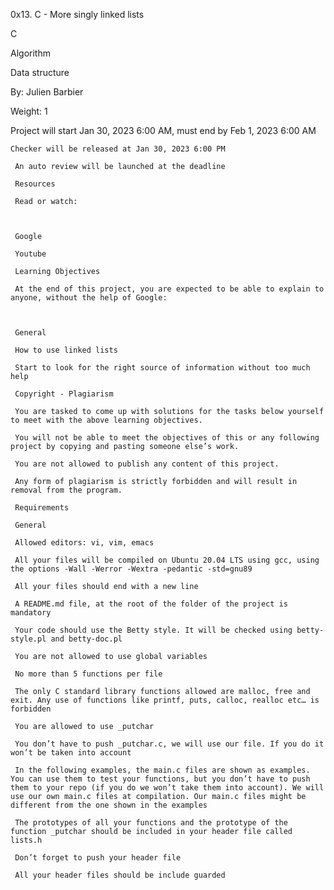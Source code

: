 0x13. C - More singly linked lists

C

Algorithm

Data structure

 By: Julien Barbier

  Weight: 1

   Project will start Jan 30, 2023 6:00 AM, must end by Feb 1, 2023 6:00 AM

    Checker will be released at Jan 30, 2023 6:00 PM

     An auto review will be launched at the deadline

     Resources

     Read or watch:



     Google

     Youtube

     Learning Objectives

     At the end of this project, you are expected to be able to explain to anyone, without the help of Google:



     General

     How to use linked lists

     Start to look for the right source of information without too much help

     Copyright - Plagiarism

     You are tasked to come up with solutions for the tasks below yourself to meet with the above learning objectives.

     You will not be able to meet the objectives of this or any following project by copying and pasting someone else’s work.

     You are not allowed to publish any content of this project.

     Any form of plagiarism is strictly forbidden and will result in removal from the program.

     Requirements

     General

     Allowed editors: vi, vim, emacs

     All your files will be compiled on Ubuntu 20.04 LTS using gcc, using the options -Wall -Werror -Wextra -pedantic -std=gnu89

     All your files should end with a new line

     A README.md file, at the root of the folder of the project is mandatory

     Your code should use the Betty style. It will be checked using betty-style.pl and betty-doc.pl

     You are not allowed to use global variables

     No more than 5 functions per file

     The only C standard library functions allowed are malloc, free and exit. Any use of functions like printf, puts, calloc, realloc etc… is forbidden

     You are allowed to use _putchar

     You don’t have to push _putchar.c, we will use our file. If you do it won’t be taken into account

     In the following examples, the main.c files are shown as examples. You can use them to test your functions, but you don’t have to push them to your repo (if you do we won’t take them into account). We will use our own main.c files at compilation. Our main.c files might be different from the one shown in the examples

     The prototypes of all your functions and the prototype of the function _putchar should be included in your header file called lists.h

     Don’t forget to push your header file

     All your header files should be include guarded
